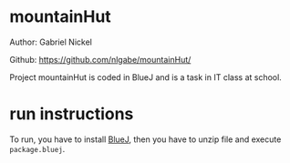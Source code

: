 # mountainHut
Author: Gabriel Nickel

Github: https://github.com/nlgabe/mountainHut/

Project mountainHut is coded in BlueJ and is a task in IT class at school.

# run instructions
To run, you have to install [BlueJ](https://www.bluej.org/),
then you have to unzip file and execute `package.bluej`.
